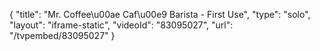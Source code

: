 {
    "title": "Mr. Coffee\u00ae Caf\u00e9 Barista - First Use",
    "type": "solo",
    "layout": "iframe-static",
    "videoId": "83095027",
    "url": "\/tvpembed\/83095027"
}